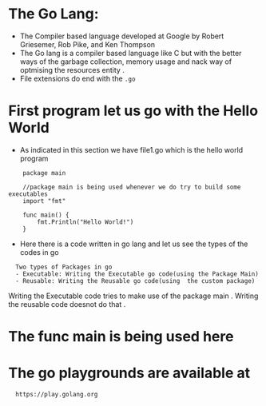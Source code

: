 # The Go Lang:
  - The Compiler based language developed at Google by Robert Griesemer, Rob Pike, and Ken Thompson 
  - The Go lang is a compiler based language like C but with the better ways of the garbage collection, memory usage and nack way of optmising the resources entity .
  - File extensions do end with the `.go`

# First program let us go with the Hello World
  - As indicated in this section we have file1.go which is the hello world program
```
    package main

    //package main is being used whenever we do try to build some executables
    import "fmt"

    func main() {
        fmt.Println("Hello World!")
    }
```
  - Here there is a code written in go lang and let us see the types of the codes in go 

  ```
    Two types of Packages in go
    - Executable: Writing the Executable go code(using the Package Main)
    - Reusable: Writing the Reusable go code(using  the custom package)
  ```
  Writing the Executable code tries to make use of the package main .
  Writing the reusable code doesnot do that .



# The func main is being used here 


# The go playgrounds are available at 
```
  https://play.golang.org
```